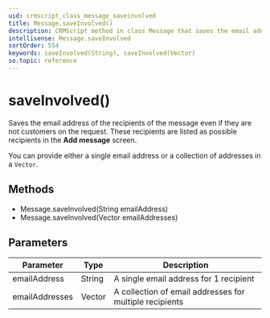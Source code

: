 ```yaml
---
uid: crmscript_class_message_saveinvolved
title: Message.saveInvolved()
description: CRMScript method in class Message that saves the email address of the recipients of a message
intellisense: Message.saveInvolved
sortOrder: 554
keywords: saveInvolved(String), saveInvolved(Vector)
so.topic: reference
---
```


# saveInvolved()

Saves the email address of the recipients of the message even if they are not customers on the request. These recipients are listed as possible recipients in the **Add message** screen.

You can provide either a single email address or a collection of addresses in a `Vector`.

## Methods

* Message.saveInvolved(String emailAddress)
* Message.saveInvolved(Vector emailAddresses)

## Parameters

| Parameter | Type | Description |
|---|---|---|
| emailAddress | String | A single email address for 1 recipient |
| emailAddresses | Vector | A collection of email addresses for multiple recipients |

